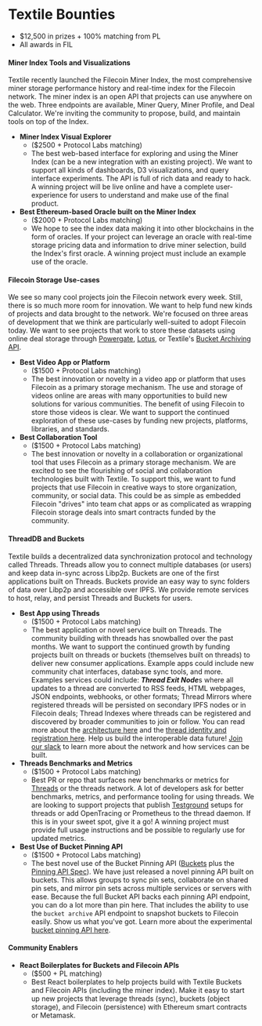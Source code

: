 # Textile Bounties

- $12,500 in prizes + 100% matching from PL
- All awards in FIL

#### **Miner Index Tools and Visualizations**

Textile recently launched the Filecoin Miner Index, the most comprehensive miner storage performance history and real-time index for the Filecoin network. The miner index is an open API that projects can use anywhere on the web. Three endpoints are available, Miner Query, Miner Profile, and Deal Calculator. We're inviting the community to propose, build, and maintain tools on top of the Index.

- **Miner Index Visual Explorer**
  - ($2500 + Protocol Labs matching)
  - The best web-based interface for exploring and using the Miner Index (can be a new integration with an existing project). We want to support all kinds of dashboards, D3 visualizations, and query interface experiments. The API is full of rich data and ready to hack. A winning project will be live online and have a complete user-experience for users to understand and make use of the final product.
- **Best Ethereum-based Oracle built on the Miner Index**
  - ($2000 + Protocol Labs matching)
  - We hope to see the index data making it into other blockchains in the form of oracles. If your project can leverage an oracle with real-time storage pricing data and information to drive miner selection, build the Index's first oracle. A winning project must include an example use of the oracle.

#### **Filecoin Storage Use-cases**

We see so many cool projects join the Filecoin network every week. Still, there is so much more room for innovation. We want to help fund new kinds of projects and data brought to the network. We're focused on three areas of development that we think are particularly well-suited to adopt Filecoin today. We want to see projects that work to store these datasets using online deal storage through [Powergate](https://docs.textile.io/buckets/archiving/), [Lotus](https://docs.filecoin.io/get-started/lotus/installation/), or Textile's [Bucket Archiving API](https://docs.textile.io/powergate/).

- **Best Video App or Platform**
  - ($1500 + Protocol Labs matching)
  - The best innovation or novelty in a video app or platform that uses Filecoin as a primary storage mechanism. The use and storage of videos online are areas with many opportunities to build new solutions for various communities. The benefit of using Filecoin to store those videos is clear. We want to support the continued exploration of these use-cases by funding new projects, platforms, libraries, and standards.
- **Best Collaboration Tool**
  - ($1500 + Protocol Labs matching)
  - The best innovation or novelty in a collaboration or organizational tool that uses Filecoin as a primary storage mechanism. We are excited to see the flourishing of social and collaboration technologies built with Textile. To support this, we want to fund projects that use Filecoin in creative ways to store organization, community, or social data. This could be as simple as embedded Filecoin "drives" into team chat apps or as complicated as wrapping Filecoin storage deals into smart contracts funded by the community.

#### ThreadDB and Buckets

Textile builds a decentralized data synchronization protocol and technology called Threads. Threads allow you to connect multiple databases (or users) and keep data in-sync across Libp2p. Buckets are one of the first applications built on Threads. Buckets provide an easy way to sync folders of data over Libp2p and accessible over IPFS. We provide remote services to host, relay, and persist Threads and Buckets for users.

- **Best App using Threads**
  - ($1500 + Protocol Labs matching)
  - The best application or novel service built on Threads. The community building with threads has snowballed over the past months. We want to support the continued growth by funding projects built on threads or buckets (themselves built on threads) to deliver new consumer applications. Example apps could include new community chat interfaces, database sync tools, and more. Examples services could include: ***Thread Exit Node***s where all updates to a thread are converted to RSS feeds, HTML webpages, JSON endpoints, webhooks, or other formats; Thread Mirrors where registered threads will be persisted on secondary IPFS nodes or in Filecoin deals; Thread Indexes where threads can be registered and discovered by broader communities to join or follow. You can read more about the [architecture here](https://docsend.com/view/gu3ywqi) and the [thread identity and registration here](https://github.com/textileio/go-threads/discussions/483). Help us build the interoperable data future! [Join our slack](https://slack.textile.io/) to learn more about the network and how services can be built.
- **Threads Benchmarks and Metrics**
  - ($1500 + Protocol Labs matching)
  - Best PR or repo that surfaces new benchmarks or metrics for [Threads](https://github.com/textileio/go-threads) or the threads network. A lot of developers ask for better benchmarks, metrics, and performance tooling for using threads. We are looking to support projects that publish [Testground](https://github.com/testground/testground) setups for threads or add OpenTracing or Prometheus to the thread daemon. If this is in your sweet spot, give it a go! A winning project must provide full usage instructions and be possible to regularly use for updated metrics.
- **Best Use of Bucket Pinning API**
  - ($1500 + Protocol Labs matching)
  - The best novel use of the Bucket Pinning API ([Buckets](https://docs.textile.io/buckets/) plus the [Pinning API Spec](https://github.com/ipfs/pinning-services-api-spec)). We have just released a novel pinning API built on buckets. This allows groups to sync pin sets, collaborate on shared pin sets, and mirror pin sets across multiple services or servers with ease. Because the full Bucket API backs each pinning API endpoint, you can do a lot more than pin here. That includes the ability to use the `bucket archive` API endpoint to snapshot buckets to Filecoin easily. Show us what you've got. Learn more about the experimental [bucket pinning API here](https://github.com/textileio/textile/discussions/499).


#### Community Enablers

- **React Boilerplates for Buckets and Filecoin APIs**
  - ($500 + PL matching)
  - Best React boilerplates to help projects build with Textile Buckets and Filecoin APIs (including the miner index). Make it easy to start up new projects that leverage threads (sync), buckets (object storage), and Filecoin (persistence) with Ethereum smart contracts or Metamask.
  